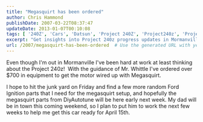 ```yaml
---
title: "Megasquirt has been ordered"
author: Chris Hammond
publishDate: 2007-03-22T08:37:47
updateDate: 2013-01-07T00:10:08
tags: [ '240Z', 'Cars', 'Datsun', 'Project 240Z', 'Project240z', 'Project240Zcom' ]
excerpt: "Get insights into Project 240z progress updates in Mormanville. Follow the journey of motor wiring with Megasquirt and Ford Ignition parts hunt!"
url: /2007/megasquirt-has-been-ordered  # Use the generated URL with year
---
```

<P>Even though I'm out in Mormanville I've been&nbsp;hard at work at least thinking about the Project 240z!&nbsp;&nbsp;With the guidance of Mr. Whittle I've ordered over $700 in equipment to get the motor wired up with Megasquirt.</P> <P>I hope to hit the junk yard on Friday and find a few more random Ford Ignition parts that I need for the megasquirt setup, and hopefully the megasquirt parts from DiyAutotune will be here early next week. My dad will be in town this coming weekend, so I plan to put him to work the next few weeks to help me get this car ready for April 15th.</P>

